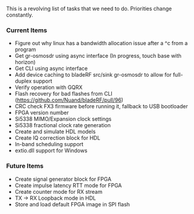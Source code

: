 This is a revolving list of tasks that we need to do.  Priorities change constantly.

### Current Items ###
- Figure out why linux has a bandwidth allocation issue after a ^c from a program
- Get gr-osmosdr using async interface (In progress, touch base with horizon)
- Get CLI using async interface
- Add device caching to bladeRF src/sink gr-osmosdr to allow for full-duplex support
- Verify operation with GQRX
- Flash recovery for bad flashes from CLI (https://github.com/Nuand/bladeRF/pull/96)
- CRC check FX3 firmware before running it, fallback to USB bootloader
- FPGA version number
- Si5338 MIMO/Expansion clock settings
- Si5338 fractional clock rate generation
- Create and simulate HDL models
- Create IQ correction block for HDL
- In-band scheduling support
- extio.dll support for Windows

### Future Items ###
- Create signal generator block for FPGA
- Create impulse latency RTT mode for FPGA
- Create counter mode for RX stream
- TX -> RX Loopback mode in HDL
- Store and load default FPGA image in SPI flash